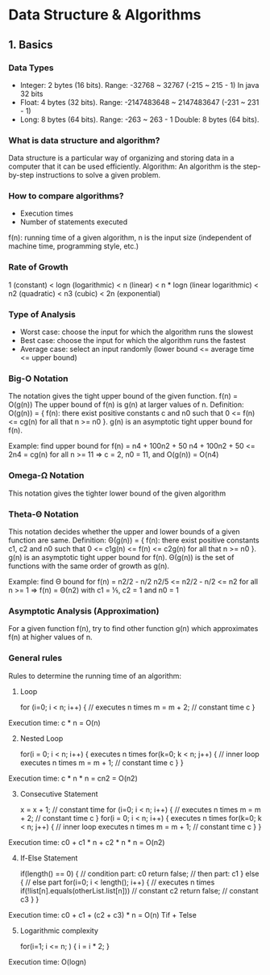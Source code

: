 # Data Structure & Algorithms

## 1. Basics

### Data Types
- Integer: 2 bytes (16 bits). Range: -32768 ~ 32767 (-215 ~ 215 - 1) In java 32 bits
- Float: 4 bytes (32 bits). Range: -2147483648 ~ 2147483647 (-231 ~ 231 - 1)
- Long: 8 bytes (64 bits). Range: -263 ~ 263 - 1
Double: 8 bytes (64 bits).

### What is data structure and algorithm?

Data structure is a particular way of organizing and storing data in a computer that it can be used efficiently.
Algorithm: An algorithm is the step-by-step instructions to solve a given problem.

### How to compare algorithms?
- Execution times
- Number of statements executed
	
f(n): running time of a given algorithm, n is the input size (independent of machine time, programming style, etc.)

### Rate of Growth
1 (constant) < logn (logarithmic) < n (linear) < n * logn (linear logarithmic) < n2 (quadratic) < n3  (cubic) < 2n (exponential)

### Type of Analysis

- Worst case: choose the input for which the algorithm runs the slowest
- Best case: choose the input for which the algorithm runs the fastest
- Average case: select an input randomly (lower bound <= average time <= upper bound)

### Big-O Notation
The notation gives the tight upper bound of the given function. f(n) = O(g(n))
The upper bound of f(n) is g(n) at larger values of n. 
Definition: O(g(n)) = { f(n): there exist positive constants c and n0 such that 0 <= f(n) <= cg(n) for all that n >= n0 }. g(n) is an asymptotic tight upper bound for f(n).

Example: find upper bound for f(n) = n4 + 100n2 + 50
n4 + 100n2 + 50 <= 2n4 = cg(n) for all n >= 11
=> c = 2, n0 = 11, and O(g(n)) = O(n4)

### Omega-Ω Notation
This notation gives the tighter lower bound of the given algorithm

### Theta-Θ Notation
This notation decides whether the upper and lower bounds of a given function are same.
Definition: Θ(g(n)) = { f(n): there exist positive constants c1, c2 and n0 such that 0 <= c1g(n) <= f(n) <= c2g(n) for all that n >= n0 }. g(n) is an asymptotic tight upper bound for f(n). Θ(g(n)) is the set of functions with the same order of growth as g(n).

Example: find Θ bound for f(n) = n2/2 - n/2
n2/5 <= n2/2 - n/2 <= n2 for all n >= 1
=> f(n) = Θ(n2) with c1 = ⅕, c2 = 1 and n0 = 1


### Asymptotic Analysis (Approximation)
For a given function f(n), try to find other function g(n) which approximates f(n) at higher values of n.


### General rules 

Rules to determine the running time of an algorithm:

1) Loop

	for (i=0; i < n; i++) {  // executes n times
		m = m + 2;  // constant time c
	}

Execution time: c * n = O(n)

2) Nested Loop

	for(i = 0; i < n; i++) { executes n times
		for(k=0; k < n; j++) {  // inner loop executes n times
			m = m + 1; // constant time c
		}
	}
	
Execution time: c * n * n = cn2 = O(n2)

3) Consecutive Statement

	x = x + 1; // constant time
	for (i=0; i < n; i++) {  // executes n times
		m = m + 2;  // constant time c
	}
	for(i = 0; i < n; i++) { executes n times
		for(k=0; k < n; j++) {  // inner loop executes n times
			m = m + 1; // constant time c
		}
	}
	
Execution time: c0 + c1 * n + c2 * n * n = O(n2)

4) If-Else Statement
	
	if(length() == 0) { // condition part: c0
		return false; // then part: c1
	} else { // else part
	for(i=0; i < length(); i++) {  // executes n times
			if(!list[n].equals(otherList.list[n])) // constant c2
			return false; // constant c3
		}
	}
 
Execution time: c0 + c1 + (c2 + c3) * n = O(n)		Tif + Telse

5) Logarithmic complexity

	for(i=1; i <= n; ) {
		i = i * 2;
	}

Execution time: O(logn)